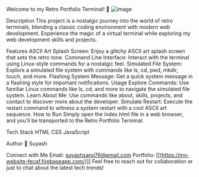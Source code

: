 Welcome to my Retro Portfolio Terminal! 🚀
![image](https://github.com/suyashsaroj/terminalPortfolio/assets/48505375/5c248bd4-7a4d-4f40-ae3b-5fd83d448cd1)

Description
This project is a nostalgic journey into the world of retro terminals, blending a classic coding environment with modern web development. Experience the magic of a virtual terminal while exploring my web development skills and projects.

Features
ASCII Art Splash Screen: Enjoy a glitchy ASCII art splash screen that sets the retro tone.
Command Line Interface: Interact with the terminal using Linux-style commands for a nostalgic feel.
Simulated File System: Explore a simulated file system with commands like ls, cd, pwd, mkdir, touch, and more.
Flashing System Message: Get a quick system message in a flashing style for important notifications.
Usage
Explore Commands: Use familiar Linux commands like ls, cd, and more to navigate the simulated file system.
Learn About Me: Use commands like about, skills, projects, and contact to discover more about the developer.
Simulate Restart: Execute the restart command to witness a system restart with a cool ASCII art sequence.
How to Run
Simply open the index.html file in a web browser, and you'll be transported to the Retro Portfolio Terminal.

Tech Stack
HTML
CSS 
JavaScript

Author
👤 Suyash

Connect with Me
Email: suyashsaroj76@email.com
Portfolio: [[(https://my-website-fecaf.firebaseapp.com/)]]
Feel free to reach out for collaboration or just to chat about the latest tech trends!

